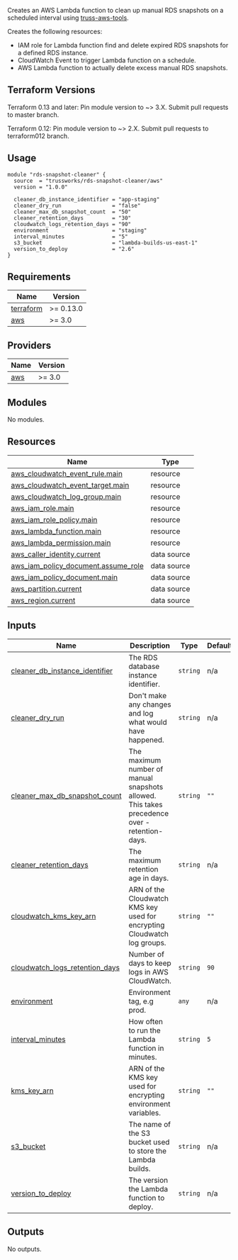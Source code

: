 Creates an AWS Lambda function to clean up manual RDS snapshots
on a scheduled interval using [truss-aws-tools](https://github.com/trussworks/truss-aws-tools).

Creates the following resources:

* IAM role for Lambda function find and delete expired RDS snapshots for a
  defined RDS instance.
* CloudWatch Event to trigger Lambda function on a schedule.
* AWS Lambda function to actually delete excess manual RDS snapshots.

## Terraform Versions

Terraform 0.13 and later: Pin module version to ~> 3.X. Submit pull requests to master branch.

Terraform 0.12: Pin module version to ~> 2.X. Submit pull requests to terraform012 branch.

## Usage

```hcl
module "rds-snapshot-cleaner" {
  source  = "trussworks/rds-snapshot-cleaner/aws"
  version = "1.0.0"

  cleaner_db_instance_identifier = "app-staging"
  cleaner_dry_run                = "false"
  cleaner_max_db_snapshot_count  = "50"
  cleaner_retention_days         = "30"
  cloudwatch_logs_retention_days = "90"
  environment                    = "staging"
  interval_minutes               = "5"
  s3_bucket                      = "lambda-builds-us-east-1"
  version_to_deploy              = "2.6"
}
```

<!-- BEGINNING OF PRE-COMMIT-TERRAFORM DOCS HOOK -->
## Requirements

| Name | Version |
|------|---------|
| <a name="requirement_terraform"></a> [terraform](#requirement\_terraform) | >= 0.13.0 |
| <a name="requirement_aws"></a> [aws](#requirement\_aws) | >= 3.0 |

## Providers

| Name | Version |
|------|---------|
| <a name="provider_aws"></a> [aws](#provider\_aws) | >= 3.0 |

## Modules

No modules.

## Resources

| Name | Type |
|------|------|
| [aws_cloudwatch_event_rule.main](https://registry.terraform.io/providers/hashicorp/aws/latest/docs/resources/cloudwatch_event_rule) | resource |
| [aws_cloudwatch_event_target.main](https://registry.terraform.io/providers/hashicorp/aws/latest/docs/resources/cloudwatch_event_target) | resource |
| [aws_cloudwatch_log_group.main](https://registry.terraform.io/providers/hashicorp/aws/latest/docs/resources/cloudwatch_log_group) | resource |
| [aws_iam_role.main](https://registry.terraform.io/providers/hashicorp/aws/latest/docs/resources/iam_role) | resource |
| [aws_iam_role_policy.main](https://registry.terraform.io/providers/hashicorp/aws/latest/docs/resources/iam_role_policy) | resource |
| [aws_lambda_function.main](https://registry.terraform.io/providers/hashicorp/aws/latest/docs/resources/lambda_function) | resource |
| [aws_lambda_permission.main](https://registry.terraform.io/providers/hashicorp/aws/latest/docs/resources/lambda_permission) | resource |
| [aws_caller_identity.current](https://registry.terraform.io/providers/hashicorp/aws/latest/docs/data-sources/caller_identity) | data source |
| [aws_iam_policy_document.assume_role](https://registry.terraform.io/providers/hashicorp/aws/latest/docs/data-sources/iam_policy_document) | data source |
| [aws_iam_policy_document.main](https://registry.terraform.io/providers/hashicorp/aws/latest/docs/data-sources/iam_policy_document) | data source |
| [aws_partition.current](https://registry.terraform.io/providers/hashicorp/aws/latest/docs/data-sources/partition) | data source |
| [aws_region.current](https://registry.terraform.io/providers/hashicorp/aws/latest/docs/data-sources/region) | data source |

## Inputs

| Name | Description | Type | Default | Required |
|------|-------------|------|---------|:--------:|
| <a name="input_cleaner_db_instance_identifier"></a> [cleaner\_db\_instance\_identifier](#input\_cleaner\_db\_instance\_identifier) | The RDS database instance identifier. | `string` | n/a | yes |
| <a name="input_cleaner_dry_run"></a> [cleaner\_dry\_run](#input\_cleaner\_dry\_run) | Don't make any changes and log what would have happened. | `string` | n/a | yes |
| <a name="input_cleaner_max_db_snapshot_count"></a> [cleaner\_max\_db\_snapshot\_count](#input\_cleaner\_max\_db\_snapshot\_count) | The maximum number of manual snapshots allowed. This takes precedence over -retention-days. | `string` | `""` | no |
| <a name="input_cleaner_retention_days"></a> [cleaner\_retention\_days](#input\_cleaner\_retention\_days) | The maximum retention age in days. | `string` | n/a | yes |
| <a name="input_cloudwatch_kms_key_arn"></a> [cloudwatch\_kms\_key\_arn](#input\_cloudwatch\_kms\_key\_arn) | ARN of the Cloudwatch KMS key used for encrypting Cloudwatch log groups. | `string` | `""` | no |
| <a name="input_cloudwatch_logs_retention_days"></a> [cloudwatch\_logs\_retention\_days](#input\_cloudwatch\_logs\_retention\_days) | Number of days to keep logs in AWS CloudWatch. | `string` | `90` | no |
| <a name="input_environment"></a> [environment](#input\_environment) | Environment tag, e.g prod. | `any` | n/a | yes |
| <a name="input_interval_minutes"></a> [interval\_minutes](#input\_interval\_minutes) | How often to run the Lambda function in minutes. | `string` | `5` | no |
| <a name="input_kms_key_arn"></a> [kms\_key\_arn](#input\_kms\_key\_arn) | ARN of the KMS key used for encrypting environment variables. | `string` | `""` | no |
| <a name="input_s3_bucket"></a> [s3\_bucket](#input\_s3\_bucket) | The name of the S3 bucket used to store the Lambda builds. | `string` | n/a | yes |
| <a name="input_version_to_deploy"></a> [version\_to\_deploy](#input\_version\_to\_deploy) | The version the Lambda function to deploy. | `string` | n/a | yes |

## Outputs

No outputs.
<!-- END OF PRE-COMMIT-TERRAFORM DOCS HOOK -->